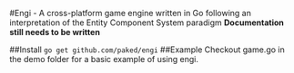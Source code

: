 #Engi - A cross-platform game engine written in Go following an interpretation of the Entity Component System paradigm
**Documentation still needs to be written**

##Install
``` go get github.com/paked/engi ```
##Example
Checkout game.go in the demo folder for a basic example of using engi.
